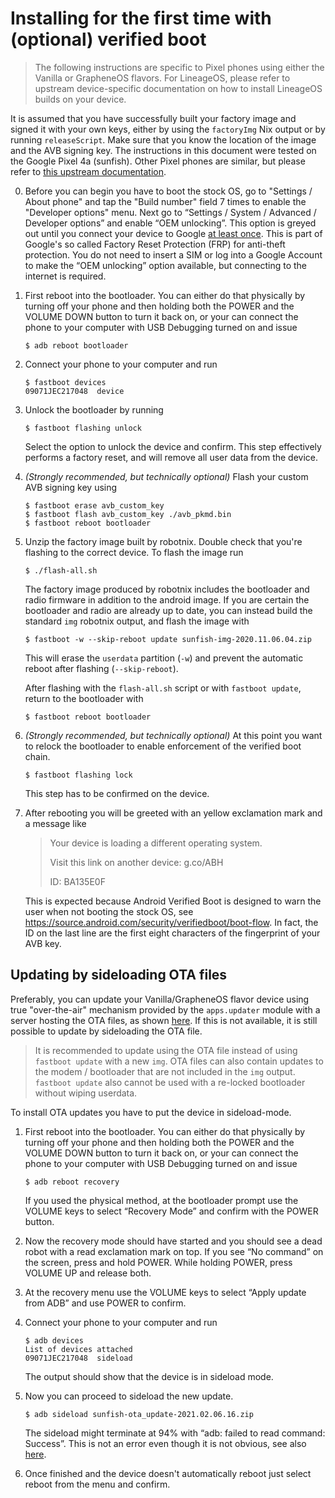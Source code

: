 <!--
SPDX-FileCopyrightText: 2021 Daniel Fullmer and robotnix contributors
SPDX-License-Identifier: MIT
-->

# Installing for the first time with (optional) verified boot

> The following instructions are specific to Pixel phones using either the
> Vanilla or GrapheneOS flavors.  For LineageOS, please refer to upstream
> device-specific documentation on how to install LineageOS builds on your
> device.

It is assumed that you have successfully built your factory image and signed it
with your own keys, either by using the `factoryImg` Nix output or by running
`releaseScript`.  Make sure that you know the location of the image and the AVB
signing key.  The instructions in this document were tested on the Google Pixel
4a (sunfish).  Other Pixel phones are similar, but please refer to [this
upstream documentation](https://source.android.com/setup/build/running).

 0. Before you can begin you have to boot the stock OS, go to "Settings / About
    phone" and tap the "Build number" field 7 times to enable the "Developer
    options" menu.  Next go to “Settings / System / Advanced / Developer
    options” and enable “OEM unlocking”.  This option is greyed out until you connect your device to Google [at least once](https://grapheneos.org/install#enabling-oem-unlocking).
    This is part of Google's so called Factory Reset Protection (FRP) for anti-theft protection. You do not need to insert a SIM or log into a Google Account to make the “OEM unlocking” option available, but connecting to the internet is required.

 1. First reboot into the bootloader. You can either do that physically by
    turning off your phone and then holding both the POWER and the VOLUME DOWN
    button to turn it back on, or your can connect the phone to your computer
    with USB Debugging turned on and issue
    ```console
    $ adb reboot bootloader
    ```

 2. Connect your phone to your computer and run
    ```console
    $ fastboot devices
    09071JEC217048  device
    ```

 3. Unlock the bootloader by running
    ```console
    $ fastboot flashing unlock
    ```
    Select the option to unlock the device and confirm. This step effectively
    performs a factory reset, and will remove all user data from the device.

 4. *(Strongly recommended, but technically optional)*
    Flash your custom AVB signing key using
    ```console
    $ fastboot erase avb_custom_key
    $ fastboot flash avb_custom_key ./avb_pkmd.bin
    $ fastboot reboot bootloader
    ```

 5. Unzip the factory image built by robotnix. Double check that you're
    flashing to the correct device. To flash the image run
    ```console
    $ ./flash-all.sh
    ```
    The factory image produced by robotnix includes the bootloader and radio
    firmware in addition to the android image.  If you are certain the
    bootloader and radio are already up to date, you can instead build the
    standard `img` robotnix output, and flash the image with
    ```console
    $ fastboot -w --skip-reboot update sunfish-img-2020.11.06.04.zip
    ```
    This will erase the `userdata` partition (`-w`) and prevent the automatic
    reboot after flashing (`--skip-reboot`).

    After flashing with the `flash-all.sh` script or with `fastboot update`,
    return to the bootloader with
    ```console
    $ fastboot reboot bootloader
    ```

 6. *(Strongly recommended, but technically optional)*
    At this point you want to relock the bootloader to enable enforcement of
    the verified boot chain.
    ```console
    $ fastboot flashing lock
    ```
    This step has to be confirmed on the device.

 7. After rebooting you will be greeted with an yellow exclamation mark and a
    message like

    > Your device is loading a different operating system.
    >
    > Visit this link on another device:
    > g.co/ABH
    >
    > ID: BA135E0F

    This is expected because Android Verified Boot is designed to warn the user
    when not booting the stock OS, see
    https://source.android.com/security/verifiedboot/boot-flow.  In fact, the
    ID on the last line are the first eight characters of the fingerprint of
    your AVB key.


## Updating by sideloading OTA files
Preferably, you can update your Vanilla/GrapheneOS flavor device using true "over-the-air" mechanism provided by the `apps.updater` module with a server hosting the OTA files, as shown [here](modules/ota.md).
If this is not available, it is still possible to update by sideloading the OTA file.

> It is recommended to update using the OTA file instead of using `fastboot update` with a new `img`.
> OTA files can also contain updates to the modem / bootloader that are not included in the `img` output.
> `fastboot update` also cannot be used with a re-locked bootloader without wiping userdata.


To install OTA updates you have to put the device in sideload-mode.

 1. First reboot into the bootloader. You can either do that physically by
    turning off your phone and then holding both the POWER and the VOLUME DOWN
    button to turn it back on, or your can connect the phone to your computer
    with USB Debugging turned on and issue
    ```console
    $ adb reboot recovery
    ```
    If you used the physical method, at the bootloader prompt use the VOLUME
    keys to select “Recovery Mode” and confirm with the POWER button.

 3. Now the recovery mode should have started and you should see a dead robot
    with a read exclamation mark on top. If you see “No command” on the screen,
    press and hold POWER. While holding POWER, press VOLUME UP and release
    both.

 4. At the recovery menu use the VOLUME keys to select “Apply update from ADB”
    and use POWER to confirm.

 5. Connect your phone to your computer and run
    ```console
    $ adb devices
    List of devices attached
    09071JEC217048  sideload
    ```
    The output should show that the device is in sideload mode.

 6. Now you can proceed to sideload the new update.
    ```console
    $ adb sideload sunfish-ota_update-2021.02.06.16.zip
    ```
    The sideload might terminate at 94% with “adb: failed to read command:
    Success”.  This is not an error even though it is not obvious, see also
    [here](https://np.reddit.com/r/LineageOS/comments/dt2et4/adb_failed_to_read_command_success/f6u352m).

 7. Once finished and the device doesn't automatically reboot just select
    reboot from the menu and confirm.
